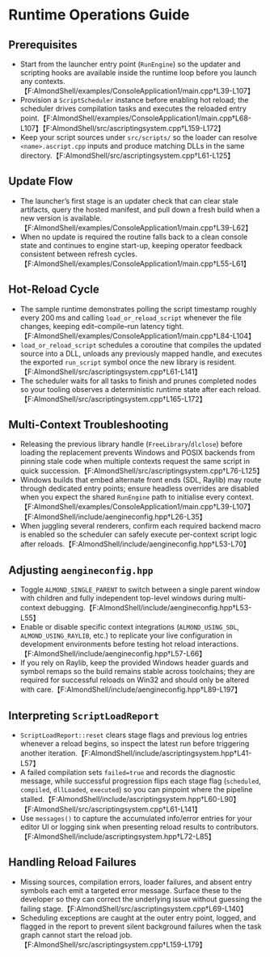 # Runtime Operations Guide

## Prerequisites
- Start from the launcher entry point (`RunEngine`) so the updater and scripting hooks are available inside the runtime loop before you launch any contexts.【F:AlmondShell/examples/ConsoleApplication1/main.cpp†L39-L107】
- Provision a `ScriptScheduler` instance before enabling hot reload; the scheduler drives compilation tasks and executes the reloaded entry point.【F:AlmondShell/examples/ConsoleApplication1/main.cpp†L68-L107】【F:AlmondShell/src/ascriptingsystem.cpp†L159-L172】
- Keep your script sources under `src/scripts/` so the loader can resolve `<name>.ascript.cpp` inputs and produce matching DLLs in the same directory.【F:AlmondShell/src/ascriptingsystem.cpp†L61-L125】

## Update Flow
- The launcher’s first stage is an updater check that can clear stale artifacts, query the hosted manifest, and pull down a fresh build when a new version is available.【F:AlmondShell/examples/ConsoleApplication1/main.cpp†L39-L62】
- When no update is required the routine falls back to a clean console state and continues to engine start-up, keeping operator feedback consistent between refresh cycles.【F:AlmondShell/examples/ConsoleApplication1/main.cpp†L55-L61】

## Hot-Reload Cycle
- The sample runtime demonstrates polling the script timestamp roughly every 200 ms and calling `load_or_reload_script` whenever the file changes, keeping edit–compile–run latency tight.【F:AlmondShell/examples/ConsoleApplication1/main.cpp†L84-L104】
- `load_or_reload_script` schedules a coroutine that compiles the updated source into a DLL, unloads any previously mapped handle, and executes the exported `run_script` symbol once the new library is resident.【F:AlmondShell/src/ascriptingsystem.cpp†L61-L141】
- The scheduler waits for all tasks to finish and prunes completed nodes so your tooling observes a deterministic runtime state after each reload.【F:AlmondShell/src/ascriptingsystem.cpp†L165-L172】

## Multi-Context Troubleshooting
- Releasing the previous library handle (`FreeLibrary`/`dlclose`) before loading the replacement prevents Windows and POSIX backends from pinning stale code when multiple contexts request the same script in quick succession.【F:AlmondShell/src/ascriptingsystem.cpp†L76-L125】
- Windows builds that embed alternate front ends (SDL, Raylib) may route through dedicated entry points; ensure headless overrides are disabled when you expect the shared `RunEngine` path to initialise every context.【F:AlmondShell/examples/ConsoleApplication1/main.cpp†L39-L107】【F:AlmondShell/include/aengineconfig.hpp†L26-L35】
- When juggling several renderers, confirm each required backend macro is enabled so the scheduler can safely execute per-context script logic after reloads.【F:AlmondShell/include/aengineconfig.hpp†L53-L70】

## Adjusting `aengineconfig.hpp`
- Toggle `ALMOND_SINGLE_PARENT` to switch between a single parent window with children and fully independent top-level windows during multi-context debugging.【F:AlmondShell/include/aengineconfig.hpp†L53-L55】
- Enable or disable specific context integrations (`ALMOND_USING_SDL`, `ALMOND_USING_RAYLIB`, etc.) to replicate your live configuration in development environments before testing hot reload interactions.【F:AlmondShell/include/aengineconfig.hpp†L57-L66】
- If you rely on Raylib, keep the provided Windows header guards and symbol remaps so the build remains stable across toolchains; they are required for successful reloads on Win32 and should only be altered with care.【F:AlmondShell/include/aengineconfig.hpp†L89-L197】

## Interpreting `ScriptLoadReport`
- `ScriptLoadReport::reset` clears stage flags and previous log entries whenever a reload begins, so inspect the latest run before triggering another iteration.【F:AlmondShell/include/ascriptingsystem.hpp†L41-L57】
- A failed compilation sets `failed=true` and records the diagnostic message, while successful progression flips each stage flag (`scheduled`, `compiled`, `dllLoaded`, `executed`) so you can pinpoint where the pipeline stalled.【F:AlmondShell/include/ascriptingsystem.hpp†L60-L90】【F:AlmondShell/src/ascriptingsystem.cpp†L61-L141】
- Use `messages()` to capture the accumulated info/error entries for your editor UI or logging sink when presenting reload results to contributors.【F:AlmondShell/include/ascriptingsystem.hpp†L72-L85】

## Handling Reload Failures
- Missing sources, compilation errors, loader failures, and absent entry symbols each emit a targeted error message. Surface these to the developer so they can correct the underlying issue without guessing the failing stage.【F:AlmondShell/src/ascriptingsystem.cpp†L69-L140】
- Scheduling exceptions are caught at the outer entry point, logged, and flagged in the report to prevent silent background failures when the task graph cannot start the reload job.【F:AlmondShell/src/ascriptingsystem.cpp†L159-L179】
